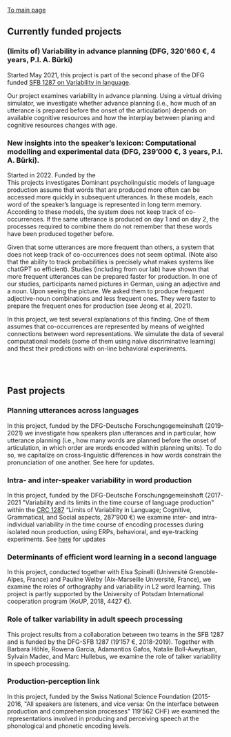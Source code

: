 

[To main page](https://audreyburki.github.io/Website/)

## Currently funded projects 

### (limits of) Variability in advance planning (DFG, 320'660 €, 4 years, P.I. A. Bürki) 
Started May 2021, this project is part of the second phase of the DFG funded [SFB 1287 on Variability in language](https://www.uni-potsdam.de/de/sfb1287/uebersicht.html).

Our project examines variability in advance planning. Using a virtual driving simulator, we investigate whether advance planning (i.e., how much of an utterance is prepared before the onset of the articulation) depends on available cognitive resources and how the interplay between planing and cognitive resources changes with age.<br/>


### New insights into the speaker’s lexicon: Computational modelling and experimental data (DFG, 239’000 €, 3 years, P.I. A. Bürki).
Started in 2022. Funded by the  
This projects investigates
Dominant psycholinguistic models of language production assume that words that are produced more often can be accessed more quickly in subsequent utterances. In these models, each word of the speaker’s language is represented in long term memory. According to these models, the system does not keep track of co-occurrences. If the same utterance is produced on day 1 and on day 2, the processes required to combine them do not remember that these words have been produced together before. 

Given that some utterances are more frequent than others, a system that does not keep track of co-occurrences does not seem optimal. (Note also that the ability to track probabilities is precisely what makes systems like chatGPT so efficient). Studies (including from our lab) have shown that more frequent utterances can be prepared faster for production. In one of our studies, participants named pictures in German, using an adjective and a noun. Upon seeing the picture. We asked them to produce frequent adjective-noun combinations and less frequent ones. They were faster to prepare the frequent ones for production (see Jeong et al, 2021).

In this project, we test several explanations of this finding. One of them assumes that co-occurrences are represented by means of weighted connections between word representations. We simulate the data of several computational models (some of them using naive discriminative learning) and thest their predictions with on-line behavioral experiments.


 <br/> <br/>
 
  
## Past projects

### Planning utterances across languages 
In this project, funded by the DFG-Deutsche Forschungsgemeinshaft (2019-2021) we investigate how speakers plan utterances and in particular, how utterance planning (i.e., how many words are planned before the onset of articulation, in which order are words encoded within planning units). To do so, we capitalize on cross-linguistic differences in how words constrain the pronunciation of one another. See here for updates.


### Intra- and inter-speaker variability in word production
In this project, funded by the DFG-Deutsche Forschungsgemeinshaft (2017-2021 "Variability and its limits in the time course of language production" within the [CRC 1287](https://www.uni-potsdam.de/de/sfb1287/uebersicht.html) “Limits of Variability in Language; Cognitive, Grammatical, and Social aspects, 287’900 €) we examine inter- and intra-individual variability in the time course of encoding processes during isolated noun production, using ERPs, behavioral, and eye-tracking experiments. See [here](https://www.uni-potsdam.de/de/sfb1287/teilprojekte/cluster-b/projekt-b05) for updates 


### Determinants of efficient word learning in a second language
In this project, conducted together with Elsa Spinelli (Université Grenoble-Alpes, France) and Pauline Welby (Aix-Marseille Université, France), we examine the roles of orthography and variability in L2 word learning. This project is partly supported by the University of Potsdam International cooperation program (KoUP, 2018, 4427 €). 


### Role of talker variability in adult speech processing
This project results from a collaboration between two teams in the SFB 1287 and is funded by the DFG-SFB 1287 (19‘157 €, 2018-2019). Together with Barbara Höhle, Rowena Garcia, Adamantios Gafos, Natalie Boll-Aveytisan, Sylvain Madec, and Marc Hullebus, we examine the role of talker variability in speech processing. 


### Production-perception link
In this project, funded by the Swiss National Science Foundation (2015-2016, "All speakers are listeners, and vice versa: On the interface between production and comprehension processes" 119’562 CHF) we examined the representations involved in producing and perceiving speech at the phonological and phonetic encoding levels.
